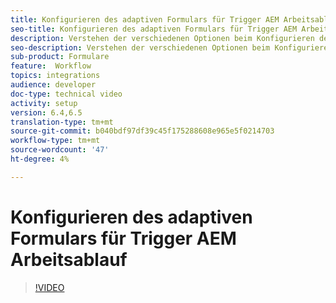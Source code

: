 ```yaml
---
title: Konfigurieren des adaptiven Formulars für Trigger AEM Arbeitsablauf
seo-title: Konfigurieren des adaptiven Formulars für Trigger AEM Arbeitsablauf
description: Verstehen der verschiedenen Optionen beim Konfigurieren des adaptiven Formulars für Trigger AEM Arbeitsablauf
seo-description: Verstehen der verschiedenen Optionen beim Konfigurieren des adaptiven Formulars für Trigger AEM Arbeitsablauf
sub-product: Formulare
feature:  Workflow
topics: integrations
audience: developer
doc-type: technical video
activity: setup
version: 6.4,6.5
translation-type: tm+mt
source-git-commit: b040bdf97df39c45f175288608e965e5f0214703
workflow-type: tm+mt
source-wordcount: '47'
ht-degree: 4%

---
```



# Konfigurieren des adaptiven Formulars für Trigger AEM Arbeitsablauf


>[!VIDEO](https://video.tv.adobe.com/v/28316?quality=9&learn=on)

